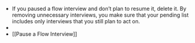 - If you paused a flow interview and don’t plan to resume it, delete it. By removing unnecessary interviews, you make sure that your pending list includes only interviews that you still plan to act on.
-
- [[Pause a Flow Interview]]